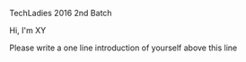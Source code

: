 TechLadies 2016 2nd Batch

Hi, I'm XY

Please write a one line introduction of yourself above this line
